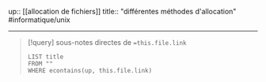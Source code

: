 up:: [[allocation de fichiers]] 
title:: "différentes méthodes d'allocation"
#informatique/unix 

---

> [!query] sous-notes directes de `=this.file.link`
> ```dataview
> LIST title
> FROM ""
> WHERE econtains(up, this.file.link)
> ```